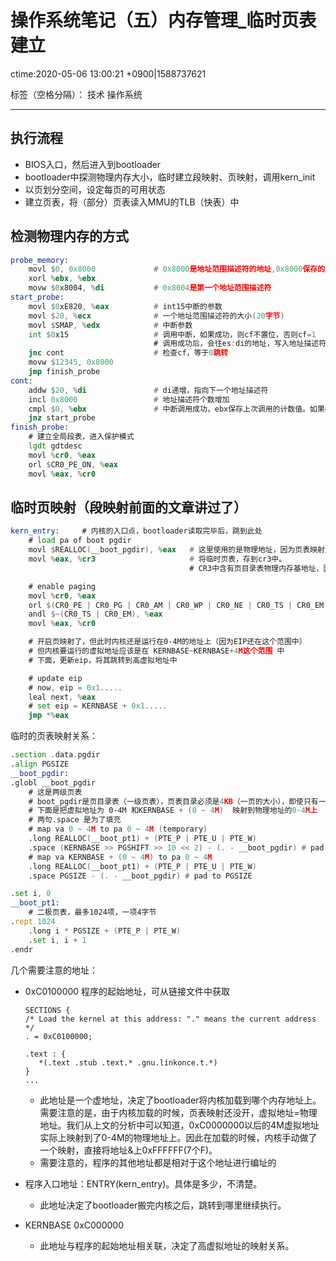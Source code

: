 # 操作系统笔记（五）内存管理_临时页表建立
ctime:2020-05-06 13:00:21 +0900|1588737621

标签（空格分隔）： 技术 操作系统

---

## 执行流程

- BIOS入口，然后进入到bootloader
- bootloader中探测物理内存大小，临时建立段映射、页映射，调用kern_init
- 以页划分空间，设定每页的可用状态
- 建立页表，将（部分）页表读入MMU的TLB（快表）中

## 检测物理内存的方式

```asm
probe_memory:
    movl $0, 0x8000             # 0x8000是地址范围描述符的地址,0x8000保存的是nr_map，是地址描述符的个数。
    xorl %ebx, %ebx
    movw $0x8004, %di           # 0x8004是第一个地址范围描述符
start_probe:
    movl $0xE820, %eax          # int15中断的参数
    movl $20, %ecx              # 一个地址范围描述符的大小(20字节)
    movl $SMAP, %edx            # 中断参数
    int $0x15                   # 调用中断，如果成功，则cf不置位，否则cf=1
                                # 调用成功后，会往es:di的地址，写入地址描述符，分别是 基址(8字节) 大小(8字节) 内存类型(4字节)    
    jnc cont                    # 检查cf，等于0跳转
    movw $12345, 0x8000
    jmp finish_probe
cont:
    addw $20, %di               # di递增，指向下一个地址描述符
    incl 0x8000                 # 地址描述符个数增加
    cmpl $0, %ebx               # 中断调用成功，ebx保存上次调用的计数值。如果ebx为0则扫描完毕 
    jnz start_probe
finish_probe:
    # 建立全局段表，进入保护模式
    lgdt gdtdesc
    movl %cr0, %eax
    orl $CR0_PE_ON, %eax
    movl %eax, %cr0
```

## 临时页映射（段映射前面的文章讲过了）

```asm
kern_entry:     # 内核的入口点，bootloader读取完毕后，跳到此处
    # load pa of boot pgdir
    movl $REALLOC(__boot_pgdir), %eax   # 这里使用的是物理地址，因为页表映射还没开 
    movl %eax, %cr3                     # 将临时页表，存到cr3中。
                                        # CR3中含有页目录表物理内存基地址，因此该寄存器也被称为页目录基地址寄存器PDBR（Page-Directory Base address Register）

    # enable paging
    movl %cr0, %eax
    orl $(CR0_PE | CR0_PG | CR0_AM | CR0_WP | CR0_NE | CR0_TS | CR0_EM | CR0_MP), %eax
    andl $~(CR0_TS | CR0_EM), %eax
    movl %eax, %cr0

    # 开启页映射了，但此时内核还是运行在0-4M的地址上（因为EIP还在这个范围中）
    # 但内核要运行的虚拟地址应该是在 KERNBASE~KERNBASE+4M这个范围 中
    # 下面，更新eip，将其跳转到高虚拟地址中

    # update eip
    # now, eip = 0x1.....
    leal next, %eax
    # set eip = KERNBASE + 0x1.....
    jmp *%eax
```

临时的页表映射关系：
```asm
.section .data.pgdir
.align PGSIZE
__boot_pgdir:
.globl __boot_pgdir
    # 这是两级页表
    # boot_pgdir是页目录表（一级页表），页表目录必须是4KB（一页的大小），即使只有一项
    # 下面是把虚拟地址为 0-4M 和KERNBASE + (0 ~ 4M)  映射到物理地址的0-4M上
    # 两句.space 是为了填充
    # map va 0 ~ 4M to pa 0 ~ 4M (temporary)
    .long REALLOC(__boot_pt1) + (PTE_P | PTE_U | PTE_W)
    .space (KERNBASE >> PGSHIFT >> 10 << 2) - (. - __boot_pgdir) # pad to PDE of KERNBASE
    # map va KERNBASE + (0 ~ 4M) to pa 0 ~ 4M
    .long REALLOC(__boot_pt1) + (PTE_P | PTE_U | PTE_W)
    .space PGSIZE - (. - __boot_pgdir) # pad to PGSIZE

.set i, 0
__boot_pt1:
    # 二极页表，最多1024项，一项4字节
.rept 1024
    .long i * PGSIZE + (PTE_P | PTE_W)
    .set i, i + 1
.endr
```

几个需要注意的地址：
- 0xC0100000 程序的起始地址，可从链接文件中获取
  
     ```ASM
    SECTIONS {
    /* Load the kernel at this address: "." means the current address */
    . = 0xC0100000;

    .text : {
        *(.text .stub .text.* .gnu.linkonce.t.*)
    }
    ...
    ```
    - 此地址是一个虚地址，决定了bootloader将内核加载到哪个内存地址上。需要注意的是，由于内核加载的时候，页表映射还没开，虚拟地址=物理地址。我们从上文的分析中可以知道，0xC0000000以后的4M虚拟地址实际上映射到了0-4M的物理地址上。因此在加载的时候，内核手动做了一个映射，直接将地址&上0xFFFFFF(7个F)。
    - 需要注意的，程序的其他地址都是相对于这个地址进行编址的
- 程序入口地址：ENTRY(kern_entry)。具体是多少，不清楚。
  - 此地址决定了bootloader搬完内核之后，跳转到哪里继续执行。
- KERNBASE            0xC000000
  - 此地址与程序的起始地址相关联，决定了高虚拟地址的映射关系。
